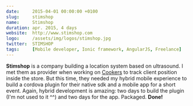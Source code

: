 ```yaml
---
date:     2015-04-01 00:00:00 +0100
slug:     stimshop
name:     Stimshop
duration: apr. 2015, 4 days
website:  http://www.stimshop.com
logo:     /assets/img/logos/stimshop.jpg
twitter:  STIMSHOP
tags:     [Mobile developer, Ionic framework, AngularJS, Freelance]
---
```


**Stimshop** is a company building a location system based on ultrasound. 
I met them as provider when working on [Cookers](#cookers) to track client position inside the store.
But this time, they needed my hybrid mobile experience to build a cordova plugin for their native sdk and a mobile app for a short event.
Again, hybrid development is amazing: two days to build the plugin (I'm not used to it ^^) and two days for the app. Packaged. **Done!**
